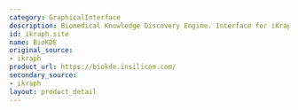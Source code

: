 ```yaml
---
category: GraphicalInterface
description: Biomedical Knowledge Discovery Engine. Interface for iKraph
id: ikraph.site
name: BioKDE
original_source:
- ikraph
product_url: https://biokde.insilicom.com/
secondary_source:
- ikraph
layout: product_detail
---
```

